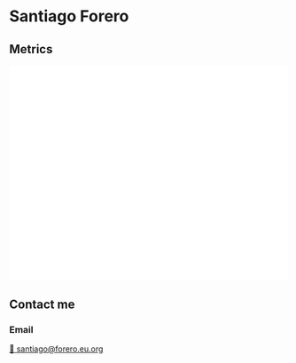 # Santiago Forero

## Metrics
![Metrics](https://github.com/forerosantiago/forerosantiago/blob/main/github-metrics.svg)

## Contact me

### Email 
[:email: santiago@forero.eu.org](mailto:santiago@forero.eu.org)
